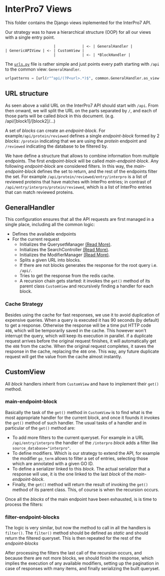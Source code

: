 # InterPro7 Views

This folder contains the Django views inplemented for the InterPro7 API. 

Our strategy was to have a hierarchical structure (OOP) for all our views with 
a single entry point.

```
                      |            | <- | GeneralHandler |
| GenericAPIView | <- | CustomView |
                      |            | <- | *BlockHandler |
```


The [`urls.py`](../../interpro/urls.py) file is rather simple and just points 
every path starting with `/api` to the common view: `GeneralHandler`. 

```python
urlpatterns = [url(r"^api/(?P<url>.*)$", common.GeneralHandler.as_view())]
```

## URL structure

As seen above a valid URL on the InterPro7 API should start with `/api`.
From then onward, we will split the URL on the parts separated by `/`, and each of those
parts will be called *block* in this document. (e.g. /api/[block1]/[block2]/...)

A set of *blocks* can create an *endpoint-block*. For example`/api/protein/reviewed` defines a 
single *endpoint-block* formed by 2 *blocks*: `/protein` indicating that we are using the 
*protein* endpoint and `/reviewed` indicating the database to be filtered by.

We have define a structure that allows to combine information from multiple endpoints.
The first *endpoint-block* will be called *main-endpoint-block*. Any following 
*endpoint-block* are considered filters. 
In this way, the *main-endpoint-block* defines the set to return, and the rest of the endpoints
filter the set. For example `/api/protein/reviewed/entry/interpro` is a list of reviewed proteins
that have matches with InterPro entries; in contrast of `/api/entry/interpro/protein/reviewed`, 
which is a list of InterPro entries that can match reviewed proteins.


## GeneralHandler

This configuration ensures that all the API requests are first managed in a single place, 
including all the common logic:
* Defines the available endpoints
* For the current request
    * Initializes the QuerysetManager [(Read More)](./QUERYSET_README.md).
    * Initializes the SearchController [(Read More)](../searcher/README.md).
    * Initializes the ModifierManager [(Read More)](./MODIFIER_README.md).
    * Splits a given URL into blocks.
    * If there are not blocks generates the response for the root query i.e. `/api/`.
    * Tries to get the response from the redis cache.
    * A recursion chain gets started: it invokes the `get()` method of its parent class `CustomView`
    and recursively finding a handler for each block.

### Cache Strategy

Besides using the cache for fast responses, we use it to avoid duplication of expensive queries.
When a query is executed it has 90 seconds (by default) to get a response. 
Otherwise the response will be a time put HTTP code `408`, which will be temporarily saved in the 
cache. 
This however won't interrupt the query, which will keep its execution in parallel.
if a duplicate request arrives before the original request finishes, it will automatically get the
`408` from the cache.
When the original request completes, it saves the response in the cache, replacing the `408` one. 
This way, any future duplicate request will get the value from the cache almost instantly.  


## CustomView

All *block* handlers inherit from `CustomView` and have to implement their `get()` method.

### main-endpoint-block
 
Basically the task of the `get()` method in `CustomView` is to find what is the most appropriate 
handler for the current block, and once it founds it invokes the `get()` method of such handler.
The usual tasks of a handler and in particular of the `get()` method are:

 *  To add more filters to the current queryset. For example in a URL `/api/entry/interpro` the 
    handler of the `/interpro` *block* adds a filter like `source_database="interpro"`. 
 *  To define modifiers. Which is our strategy to extend the API, for example the modifier 
    `go_term` allows to filter a set of entries, selecting those which are annotated with a given GO ID.
 *  To define a serializer linked to this *block*. The actual serializer that a response will use, 
    it is the one linked to the last *block* of the *main-endpoint-block*.
 *  Finally, the `get()` method will return the result of invoking the `get()` method of its parent class.
    This, of course is when the recursion occurs.  

Once all the *blocks* of the main endpoint have been exhausted, is is time to process the filters:
 
### filter-endpoint-blocks
 
The logic is very similar, but now the method to call in all the handlers is `filter()`.
The `filter()` method should be defined as _static_ and should return the filtered queryset.
This is then repeated for the rest of the *endpoint-blocks*
 
After processing the filters the last call of the recursion occurs, and because there are not more blocks, 
we should finish the response, which implies the execution of any available modifiers, setting up 
the pagination in case of responses with many items, and finally serializing the built queryset.
 
